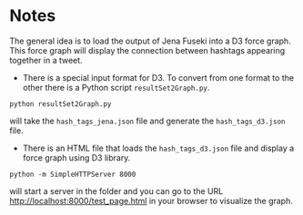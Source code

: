 # Notes

The general idea is to load the output of Jena Fuseki into a D3 force graph. This force graph will display the connection between hashtags appearing together in a tweet.

* There is a special input format for D3. To convert from one format to the other there is a Python script `resultSet2Graph.py`.
```
python resultSet2Graph.py
```
will take the `hash_tags_jena.json` file and generate the `hash_tags_d3.json` file.

* There is an HTML file that loads the `hash_tags_d3.json` file and display a force graph using D3 library.
```
python -m SimpleHTTPServer 8000
```
will start a server in the folder and you can go to the URL [http://localhost:8000/test_page.html](http://localhost:8000/test_page.html) in your browser to visualize the graph.
